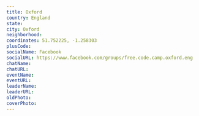 ```yaml
---
title: Oxford
country: England
state: 
city: Oxford
neighborhood: 
coordinates: 51.752225, -1.258303
plusCode:
socialName: Facebook
socialURL: https://www.facebook.com/groups/free.code.camp.oxford.eng
chatName:
chatURL:
eventName:
eventURL:
leaderName:
leaderURL:
oldPhoto: 
coverPhoto:
---
```

